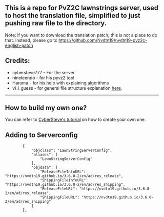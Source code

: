 ## This is a repo for PvZ2C lawnstrings server, used to host the translation file, simplified to just pushing raw file to the directory.
Note: If you want to download the translation patch, this is not a place to do that. Instead, please go to https://github.com/Nvdtn19/nvdtn19-pvz2c-english-patch

## Credits:
 - cybersteve777 - For the server.
 - nineteendo - for his pyvz2 tool
 - Haruma - for his help with explaining algorithms 
 - vi_i_guess - for general file structure explanation [here](https://github.com/viiguess/Lawnstrings-Server).


---
## How to build my own one?
You can refer to [CyberSteve's tutorial](https://github.com/CyberSteve777/cybersteve777.github.io) on how to create your own one.

## Adding to Serverconfig
```
		{
			"objclass": "LawnStringServerConfig",
			"aliases": [
				"LawnStringServerConfig"
			],
			"objdata": {
				"ReleaseFileInfoURL": "https://nvdtn19.github.io/3.6.0-2/en/ad/res_release",
				"ShippingFileInfoURL": "https://nvdtn19.github.io/3.6.0-2/en/ad/res_shipping",
				"ReleaseFileURL": "https://nvdtn19.github.io/3.6.0-2/en/ad/res_release",
				"ShippingFileURL": "https://nvdtn19.github.io/3.6.0-2/en/ad/res_shipping"
			}
		},
```
